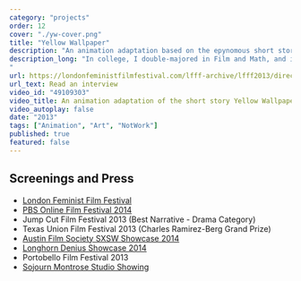 ```yaml
---
category: "projects"
order: 12
cover: "./yw-cover.png"
title: "Yellow Wallpaper"
description: "An animation adaptation based on the epynomous short story."
description_long: "In college, I double-majored in Film and Math, and it was there that I dove into animation. In a sense, this was my 'thesis' film project, which I based off a short story of the same name by Charlotte Perkins Gilman.  I rotoscoped this short animation in Flash, composited it in After Effects, and used archival footage of advertisements to texture the sound design.
"
url: https://londonfeministfilmfestival.com/lfff-archive/lfff2013/director-interviews/nidhi-reddy/
url_text: Read an interview
video_id: "49109303"
video_title: An animation adaptation of the short story Yellow Wallpaper
video_autoplay: false
date: "2013"
tags: ["Animation", "Art", "NotWork"]
published: true
featured: false
---
```


## Screenings and Press

- [London Feminist Film Festival](https://londonfeministfilmfestival.com/lfff-archive/lfff2013/director-interviews/nidhi-reddy/)
- [PBS Online Film Festival 2014](http://www.2014filmfestival.lunchbox.pbs.org/filmfestival/2014/videos/the-yellow-wallpaper/)
- Jump Cut Film Festival 2013 (Best Narrative - Drama Category)
- Texas Union Film Festival 2013 (Charles Ramirez-Berg Grand Prize)
- [Austin Film Society SXSW Showcase 2014](https://www.slackerwood.com/node/4106)
- [Longhorn Denius Showcase 2014](https://rtf.utexas.edu/scholarly-creative-works/showcase/longhorn-denius-film-showcase-2014)
- Portobello Film Festival 2013
- [Sojourn Montrose Studio Showing](https://houston.culturemap.com/eventdetail/sojourn-studio-residency-opening-reception-sojourn/)
